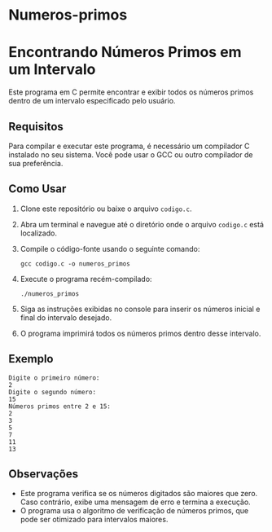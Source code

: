 # Numeros-primos

# Encontrando Números Primos em um Intervalo

Este programa em C permite encontrar e exibir todos os números primos dentro de um intervalo especificado pelo usuário.

## Requisitos

Para compilar e executar este programa, é necessário um compilador C instalado no seu sistema. Você pode usar o GCC ou outro compilador de sua preferência.

## Como Usar

1. Clone este repositório ou baixe o arquivo `codigo.c`.
2. Abra um terminal e navegue até o diretório onde o arquivo `codigo.c` está localizado.
3. Compile o código-fonte usando o seguinte comando:

    ```
    gcc codigo.c -o numeros_primos
    ```

4. Execute o programa recém-compilado:

    ```
    ./numeros_primos
    ```

5. Siga as instruções exibidas no console para inserir os números inicial e final do intervalo desejado.
6. O programa imprimirá todos os números primos dentro desse intervalo.

## Exemplo

```
Digite o primeiro número:
2
Digite o segundo número:
15
Números primos entre 2 e 15:
2
3
5
7
11
13
```

## Observações

- Este programa verifica se os números digitados são maiores que zero. Caso contrário, exibe uma mensagem de erro e termina a execução.
- O programa usa o algoritmo de verificação de números primos, que pode ser otimizado para intervalos maiores.


